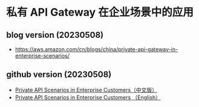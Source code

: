 
# 私有 API Gateway 在企业场景中的应用

## blog version (20230508)

- https://aws.amazon.com/cn/blogs/china/private-api-gateway-in-enterprise-scenarios/


## github version (20230508)

- [Private API Scenarios in Enterprise Customers（中文版）](TC-private-apigw-dataflow.md)
- [Private API Scenarios in Enterprise Customers （English）](TC-private-apigw-dataflow-en.md)

